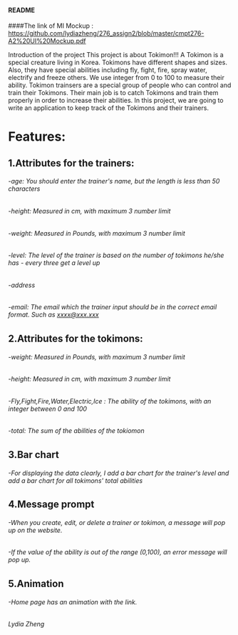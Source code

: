 #### README
####The link of  MI Mockup : https://github.com/lydiazheng/276_assign2/blob/master/cmpt276-A2%20UI%20Mockup.pdf

Introduction of the project
This project is about Tokimon!!! A Tokimon is a special creature living in Korea. Tokimons have different shapes and sizes. Also, they have special abilities including fly, fight, fire, spray water, electrify and freeze others. We use integer from 0 to 100 to measure their ability. Tokimon trainsers are a special group of people who can control and train their Tokimons. Their main job is to catch Tokimons and train them properly in order to increase their abilities. In this project, we are going to write an application to keep track of the Tokimons and their trainers.


# Features:
## 1.Attributes for the trainers:
###### -age: You should enter the trainer's name, but the length is less than 50 characters 
###### -height: Measured in cm, with maximum 3 number limit 
###### -weight: Measured in Pounds, with maximum 3 number limit
###### -level: The level of the trainer is based on the number of tokimons he/she has - every three get a level up
###### -address
###### -email: The email which the trainer input should be in the correct email format. Such as  xxxx@xxx.xxx

## 2.Attributes for the tokimons:
###### -weight: Measured in Pounds, with maximum 3 number limit
###### -height: Measured in cm, with maximum 3 number limit
###### -Fly,Fight,Fire,Water,Electric,Ice : The ability of the tokimons, with an integer between 0 and 100
###### -total: The sum of the abilities of the tokiomon

## 3.Bar chart
###### -For displaying the data clearly, I add a bar chart for the trainer's level and add a bar chart for all tokimons' total abilities

## 4.Message prompt
###### -When you create, edit, or delete a trainer or tokimon, a message will pop up on the website.
###### -If the value of the ability is out of the range (0,100), an error message will pop up.

## 5.Animation
###### -Home page has an animation with the link.
###### Lydia Zheng
